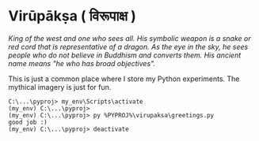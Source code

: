 # Virūpākṣa ( विरूपाक्ष )

_King of the west and one who sees all. His symbolic weapon is a snake or red cord that is representative of a dragon. As the eye in the sky, he sees people who do not believe in Buddhism and converts them. His ancient name means "he who has broad objectives"._

This is just a common place where I store my Python experiments. The mythical imagery is just for fun.

```
C:\...\pyproj> my_env\Scripts\activate
(my_env) C:\...\pyproj>
(my_env) C:\...\pyproj> py %PYPROJ%\virupaksa\greetings.py
good job :)
(my_env) C:\...\pyproj> deactivate
```
